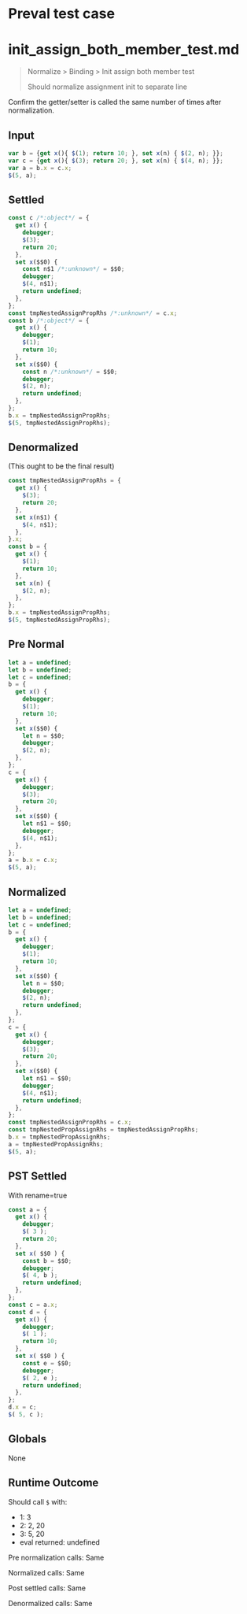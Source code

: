 # Preval test case

# init_assign_both_member_test.md

> Normalize > Binding > Init assign both member test
>
> Should normalize assignment init to separate line

Confirm the getter/setter is called the same number of times after normalization.

## Input

`````js filename=intro
var b = {get x(){ $(1); return 10; }, set x(n) { $(2, n); }};
var c = {get x(){ $(3); return 20; }, set x(n) { $(4, n); }};
var a = b.x = c.x;
$(5, a);
`````

## Settled


`````js filename=intro
const c /*:object*/ = {
  get x() {
    debugger;
    $(3);
    return 20;
  },
  set x($$0) {
    const n$1 /*:unknown*/ = $$0;
    debugger;
    $(4, n$1);
    return undefined;
  },
};
const tmpNestedAssignPropRhs /*:unknown*/ = c.x;
const b /*:object*/ = {
  get x() {
    debugger;
    $(1);
    return 10;
  },
  set x($$0) {
    const n /*:unknown*/ = $$0;
    debugger;
    $(2, n);
    return undefined;
  },
};
b.x = tmpNestedAssignPropRhs;
$(5, tmpNestedAssignPropRhs);
`````

## Denormalized
(This ought to be the final result)

`````js filename=intro
const tmpNestedAssignPropRhs = {
  get x() {
    $(3);
    return 20;
  },
  set x(n$1) {
    $(4, n$1);
  },
}.x;
const b = {
  get x() {
    $(1);
    return 10;
  },
  set x(n) {
    $(2, n);
  },
};
b.x = tmpNestedAssignPropRhs;
$(5, tmpNestedAssignPropRhs);
`````

## Pre Normal


`````js filename=intro
let a = undefined;
let b = undefined;
let c = undefined;
b = {
  get x() {
    debugger;
    $(1);
    return 10;
  },
  set x($$0) {
    let n = $$0;
    debugger;
    $(2, n);
  },
};
c = {
  get x() {
    debugger;
    $(3);
    return 20;
  },
  set x($$0) {
    let n$1 = $$0;
    debugger;
    $(4, n$1);
  },
};
a = b.x = c.x;
$(5, a);
`````

## Normalized


`````js filename=intro
let a = undefined;
let b = undefined;
let c = undefined;
b = {
  get x() {
    debugger;
    $(1);
    return 10;
  },
  set x($$0) {
    let n = $$0;
    debugger;
    $(2, n);
    return undefined;
  },
};
c = {
  get x() {
    debugger;
    $(3);
    return 20;
  },
  set x($$0) {
    let n$1 = $$0;
    debugger;
    $(4, n$1);
    return undefined;
  },
};
const tmpNestedAssignPropRhs = c.x;
const tmpNestedPropAssignRhs = tmpNestedAssignPropRhs;
b.x = tmpNestedPropAssignRhs;
a = tmpNestedPropAssignRhs;
$(5, a);
`````

## PST Settled
With rename=true

`````js filename=intro
const a = {
  get x() {
    debugger;
    $( 3 );
    return 20;
  },
  set x( $$0 ) {
    const b = $$0;
    debugger;
    $( 4, b );
    return undefined;
  },
};
const c = a.x;
const d = {
  get x() {
    debugger;
    $( 1 );
    return 10;
  },
  set x( $$0 ) {
    const e = $$0;
    debugger;
    $( 2, e );
    return undefined;
  },
};
d.x = c;
$( 5, c );
`````

## Globals

None

## Runtime Outcome

Should call `$` with:
 - 1: 3
 - 2: 2, 20
 - 3: 5, 20
 - eval returned: undefined

Pre normalization calls: Same

Normalized calls: Same

Post settled calls: Same

Denormalized calls: Same
